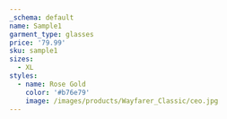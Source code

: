 ```yaml
---
_schema: default
name: Sample1
garment_type: glasses
price: '79.99'
sku: sample1
sizes:
  - XL
styles:
  - name: Rose Gold
    color: '#b76e79'
    image: /images/products/Wayfarer_Classic/ceo.jpg
---
```

